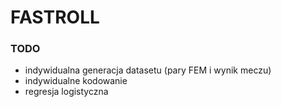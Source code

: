 # FASTROLL

### TODO
- indywidualna generacja datasetu (pary FEM i wynik meczu)
- indywidualne kodowanie
- regresja logistyczna
